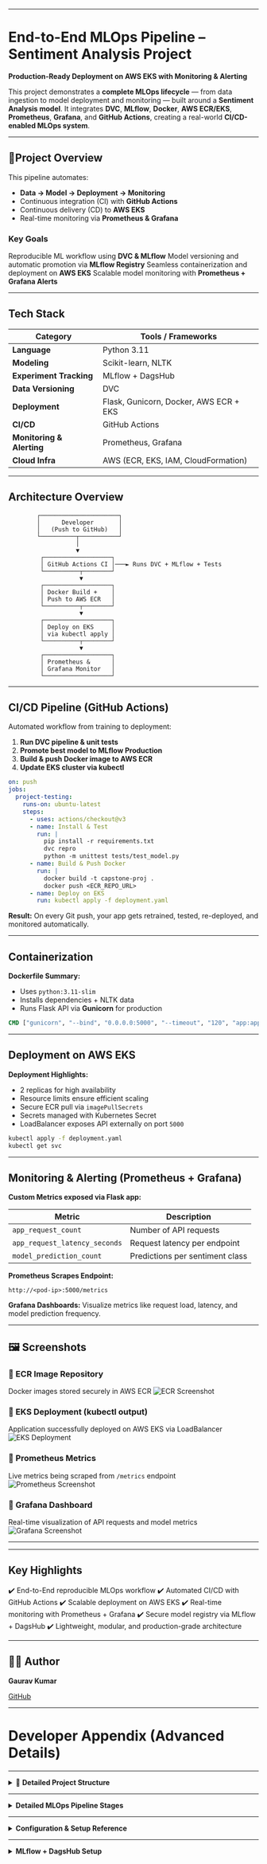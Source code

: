 
---

# End-to-End MLOps Pipeline – Sentiment Analysis Project

**Production-Ready Deployment on AWS EKS with Monitoring & Alerting**

This project demonstrates a **complete MLOps lifecycle** — from data ingestion to model deployment and monitoring — built around a **Sentiment Analysis model**.
It integrates **DVC**, **MLflow**, **Docker**, **AWS ECR/EKS**, **Prometheus**, **Grafana**, and **GitHub Actions**, creating a real-world **CI/CD-enabled MLOps system**.

---

## 🧠Project Overview

This pipeline automates:

* **Data → Model → Deployment → Monitoring**
* Continuous integration (CI) with **GitHub Actions**
* Continuous delivery (CD) to **AWS EKS**
* Real-time monitoring via **Prometheus & Grafana**

###  Key Goals

 Reproducible ML workflow using **DVC & MLflow**
 Model versioning and automatic promotion via **MLflow Registry**
 Seamless containerization and deployment on **AWS EKS**
 Scalable model monitoring with **Prometheus + Grafana Alerts**

---

##  Tech Stack

| Category                  | Tools / Frameworks                     |
| ------------------------- | -------------------------------------- |
| **Language**              | Python 3.11                            |
| **Modeling**              | Scikit-learn, NLTK                     |
| **Experiment Tracking**   | MLflow + DagsHub                       |
| **Data Versioning**       | DVC                                    |
| **Deployment**            | Flask, Gunicorn, Docker, AWS ECR + EKS |
| **CI/CD**                 | GitHub Actions                         |
| **Monitoring & Alerting** | Prometheus, Grafana                    |
| **Cloud Infra**           | AWS (ECR, EKS, IAM, CloudFormation)    |

---

##  Architecture Overview

```text
        ┌──────────────────────┐
        │      Developer       │
        │   (Push to GitHub)   │
        └──────────┬───────────┘
                   │
                   ▼
         ┌───────────────────┐
         │ GitHub Actions CI │───► Runs DVC + MLflow + Tests
         └──────────┬────────┘
                    ▼
         ┌───────────────────┐
         │ Docker Build +    │
         │ Push to AWS ECR   │
         └──────────┬────────┘
                    ▼
         ┌───────────────────┐
         │ Deploy on EKS     │
         │ via kubectl apply │
         └──────────┬────────┘
                    ▼
         ┌───────────────────┐
         │ Prometheus &      │
         │ Grafana Monitor   │
         └───────────────────┘
```

---

##  CI/CD Pipeline (GitHub Actions)

Automated workflow from training to deployment:

1. **Run DVC pipeline & unit tests**
2. **Promote best model to MLflow Production**
3. **Build & push Docker image to AWS ECR**
4. **Update EKS cluster via kubectl**

```yaml
on: push
jobs:
  project-testing:
    runs-on: ubuntu-latest
    steps:
      - uses: actions/checkout@v3
      - name: Install & Test
        run: |
          pip install -r requirements.txt
          dvc repro
          python -m unittest tests/test_model.py
      - name: Build & Push Docker
        run: |
          docker build -t capstone-proj .
          docker push <ECR_REPO_URL>
      - name: Deploy on EKS
        run: kubectl apply -f deployment.yaml
```

 **Result:**
On every Git push, your app gets retrained, tested, re-deployed, and monitored automatically.

---

##  Containerization

**Dockerfile Summary:**

* Uses `python:3.11-slim`
* Installs dependencies + NLTK data
* Runs Flask API via **Gunicorn** for production

```dockerfile
CMD ["gunicorn", "--bind", "0.0.0.0:5000", "--timeout", "120", "app:app"]
```

---

##  Deployment on AWS EKS

**Deployment Highlights:**

* 2 replicas for high availability
* Resource limits ensure efficient scaling
* Secure ECR pull via `imagePullSecrets`
* Secrets managed with Kubernetes Secret
* LoadBalancer exposes API externally on port `5000`

```bash
kubectl apply -f deployment.yaml
kubectl get svc
```

---

##  Monitoring & Alerting (Prometheus + Grafana)

**Custom Metrics exposed via Flask app:**

| Metric                        | Description                     |
| ----------------------------- | ------------------------------- |
| `app_request_count`           | Number of API requests          |
| `app_request_latency_seconds` | Request latency per endpoint    |
| `model_prediction_count`      | Predictions per sentiment class |

**Prometheus Scrapes Endpoint:**

```
http://<pod-ip>:5000/metrics
```

**Grafana Dashboards:**
Visualize metrics like request load, latency, and model prediction frequency.

---

## 🖼️ Screenshots

### 🔹 ECR Image Repository

Docker images stored securely in AWS ECR
![ECR Screenshot](screenshots/ecr.png)

### 🔹 EKS Deployment (kubectl output)

Application successfully deployed on AWS EKS via LoadBalancer
![EKS Deployment](screenshots/eks.png)

### 🔹 Prometheus Metrics

Live metrics being scraped from `/metrics` endpoint
![Prometheus Screenshot](screenshots/prometheus.png)

### 🔹 Grafana Dashboard

Real-time visualization of API requests and model metrics
![Grafana Screenshot](screenshots/grafana.png)

---
---
##  Key Highlights

✔️ End-to-End reproducible MLOps workflow
✔️ Automated CI/CD with GitHub Actions
✔️ Scalable deployment on AWS EKS
✔️ Real-time monitoring with Prometheus + Grafana
✔️ Secure model registry via MLflow + DagsHub
✔️ Lightweight, modular, and production-grade architecture




---

## 👨‍💻 Author

**Gaurav Kumar**

[GitHub](https://github.com/Gaurav9693089415) 

---

#  Developer Appendix (Advanced Details)

---

<details>
<summary>📁 <b>Detailed Project Structure</b></summary>

```
.
├── flask_app/
│   ├── app.py
│   ├── preprocessing_utility.py
│   ├── templates/
│   └── requirements.txt
├── models/
│   └── vectorizer.pkl
├── notebooks/
│   ├── IMDB.csv
│   ├── exp1.ipynb
│   └── exp2_bow_vs_tfidf.py
├── src/
│   ├── data/
│   ├── features/
│   ├── model/
│   └── logger/
├── scripts/
│   └── promote_model.py
├── deployment.yaml
├── Dockerfile
├── dvc.yaml
├── params.yaml
└── ci.yaml
```

</details>

---

<details>
<summary> <b>Detailed MLOps Pipeline Stages</b></summary>

**1️⃣ Data Ingestion** → Load data from AWS S3 or local CSV.
**2️⃣ Data Preprocessing** → Cleaning, normalization, lemmatization.
**3️⃣ Feature Engineering** → TF-IDF/BoW vectorization.
**4️⃣ Model Building** → Logistic Regression model training.
**5️⃣ Model Evaluation** → Accuracy, Precision, Recall, AUC.
**6️⃣ Model Registration** → MLflow model tracking + promotion.
**7️⃣ Deployment** → Flask + Docker + EKS.
**8️⃣ Monitoring** → Prometheus metrics, Grafana dashboards.
**9️⃣ Documentation** → Sphinx docs under `/docs`.

</details>

---

<details>
<summary> <b>Configuration & Setup Reference</b></summary>

| File              | Purpose                                |
| ----------------- | -------------------------------------- |
| `params.yaml`     | Training hyperparameters               |
| `dvc.yaml`        | DVC pipeline stage definitions         |
| `Dockerfile`      | Containerization for production        |
| `deployment.yaml` | Kubernetes deployment configuration    |
| `ci.yaml`         | CI/CD workflow for GitHub Actions      |
| `Makefile`        | Simplified pipeline execution commands |
| `projectflow.txt` | Pipeline visualization                 |

</details>

---

<details>
<summary> <b>MLflow + DagsHub Setup</b></summary>

**Tracking URI:**

```
https://dagshub.com/<username>/MLOps-end-to-end-Project.mlflow
```

**Environment Variable:**

```bash
export CAPSTONE_TEST=<your_dagshub_token>
```

Registered Model: `my_model`
Automatically transitions from **Staging → Production** after evaluation.
<details>


